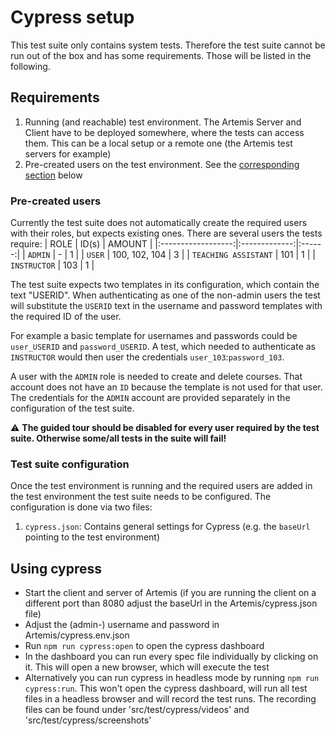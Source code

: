 # Cypress setup
This test suite only contains system tests. Therefore the test suite cannot be run out of the box and has some requirements. Those will be listed in the following.

## Requirements
1. Running (and reachable) test environment. The Artemis Server and Client have to be deployed somewhere, where the tests can access them. This can be a local setup or a remote one (the Artemis test servers for example)
2. Pre-created users on the test environment. See the [corresponding section](#pre-created-users) below

### Pre-created users
Currently the test suite does not automatically create the required users with their roles, but expects existing ones. There are several users the tests require:
|        ROLE        |     ID(s)     | AMOUNT |
|:------------------:|:-------------:|:------:|
|        `ADMIN`       |       -       |    1   |
|        `USER`        | 100, 102, 104 |    3   |
| `TEACHING ASSISTANT` |      101      |    1   |
|     `INSTRUCTOR`     |      103      |    1   |

The test suite expects two templates in its configuration, which contain the text "USERID". When authenticating as one of the non-admin users the test will substitute the `USERID` text in the username and password templates with the required ID of the user.

For example a basic template for usernames and passwords could be `user_USERID` and `password_USERID`. A test, which needed to authenticate as `INSTRUCTOR` would then user the credentials `user_103`:`password_103`.

A user with the `ADMIN` role is needed to create and delete courses. That account does not have an `ID` because the template is not used for that user. The credentials for the `ADMIN` account are provided separately in the configuration of the test suite.

:warning: **The guided tour should be disabled for every user required by the test suite. Otherwise some/all tests in the suite will fail!**

### Test suite configuration
Once the test environment is running and the required users are added in the test environment the test suite needs to be configured. The configuration is done via two files:
1. `cypress.json`: Contains general settings for Cypress (e.g. the `baseUrl` pointing to the test environment)

## Using cypress
* Start the client and server of Artemis (if you are running the client on a different port than 8080 adjust the baseUrl in the Artemis/cypress.json file)
* Adjust the (admin-) username and password in Artemis/cypress.env.json
* Run `` npm run cypress:open `` to open the cypress dashboard
* In the dashboard you can run every spec file individually by clicking on it. This will open a new browser, which will execute the test
* Alternatively you can run cypress in headless mode by running `` npm run cypress:run ``. This won't open the cypress dashboard, will run all test files in a headless browser and will record the test runs. The recording files can be found under 'src/test/cypress/videos' and 'src/test/cypress/screenshots'
